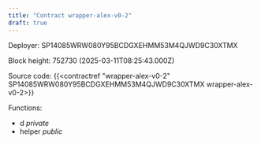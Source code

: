 ```yaml
---
title: "Contract wrapper-alex-v0-2"
draft: true
---
```

Deployer: SP14085WRW080Y95BCDGXEHMM53M4QJWD9C30XTMX


 



Block height: 752730 (2025-03-11T08:25:43.000Z)

Source code: {{<contractref "wrapper-alex-v0-2" SP14085WRW080Y95BCDGXEHMM53M4QJWD9C30XTMX wrapper-alex-v0-2>}}

Functions:

* d _private_
* helper _public_
